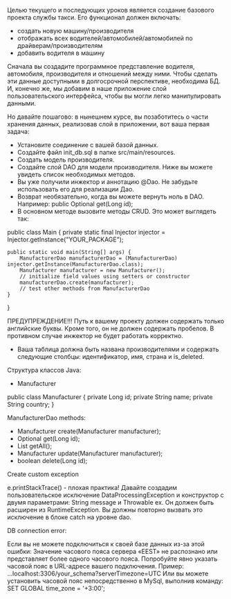 Целью текущего и последующих уроков является создание базового проекта службы такси. Его функционал должен включать:

* создать новую машину/производителя
* отображать всех водителей/автомобилей/автомобилей по драйверам/производителям
* добавить водителя в машину

Сначала вы создадите программное представление водителя, автомобиля, производителя и отношений между ними. 
Чтобы сделать эти данные доступными в долгосрочной перспективе, необходима БД. И, конечно же, 
мы добавим в наше приложение слой пользовательского интерфейса, чтобы вы могли легко манипулировать данными.

Но давайте пошагово: в нынешнем курсе, вы позаботитесь о части хранения данных, реализовав слой в приложении, вот ваша первая задача:

* Установите соединение с вашей базой данных.
* Создайте файл init_db.sql в папке src/main/resources.
* Создать модель производителя.
* Создайте слой DAO для модели производителя. Ниже вы можете увидеть список необходимых методов.
* Вы уже получили инжектор и аннотацию @Dao. Не забудьте использовать его для реализации Дао.
* Возврат необязательно, когда вы можете вернуть ноль в DAO. Например: public Optional<Manufacturer> get(Long id);
* В основном методе вызовите методы CRUD. Это может выглядеть так:

public class Main {
private static final Injector injector = Injector.getInstance("YOUR_PACKAGE");

    public static void main(String[] args) {
        ManufacturerDao manufacturerDao = (ManufacturerDao) injector.getInstance(ManufacturerDao.class);
        Manufacturer manufacturer = new Manufacturer();
        // initialize field values using setters or constructor
        manufacturerDao.create(manufacturer);
        // test other methods from ManufacturerDao
    }
}

ПРЕДУПРЕЖДЕНИЕ!!! Путь к вашему проекту должен содержать только английские буквы. 
Кроме того, он не должен содержать пробелов. В противном случае инжектор не будет работать корректно.

* Ваша таблица должна быть названа производителями и содержать следующие столбцы: идентификатор, имя, страна и is_deleted.

Структура классов Java:

* Manufacturer

public class Manufacturer {
private Long id;
private String name;
private String country;
}

ManufacturerDao methods:

- Manufacturer create(Manufacturer manufacturer);
- Optional<Manufacturer> get(Long id);
- List<Manufacturer> getAll();
- Manufacturer update(Manufacturer manufacturer);
- boolean delete(Long id);

Create custom exception

e.printStackTrace() - плохая практика! Давайте создадим пользовательское исключение DataProcessingException и конструктор с двумя параметрами: String message и Throwable ex.
Он должен быть расширен из RuntimeException. Вы должны повторно вызвать это исключение в блоке catch на уровне dao.

DB connection error:

Если вы не можете подключиться к своей базе данных из-за этой ошибки:
Значение часового пояса сервера «EEST» не распознано или представляет более одного часового пояса.
Попробуйте явно указать часовой пояс в URL-адресе вашего подключения.
Пример:
...localhost:3306/your_schema?serverTimezone=UTC
Или вы можете установить часовой пояс непосредственно в MySql, выполнив команду: SET GLOBAL time_zone = '+3:00';

